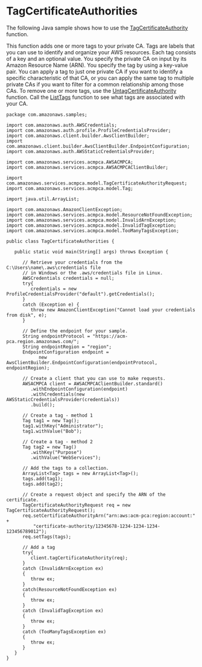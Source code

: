 # TagCertificateAuthorities<a name="JavaApi-TagPCA"></a>

The following Java sample shows how to use the [TagCertificateAuthority](https://docs.aws.amazon.com/acm-pca/latest/APIReference/API_TagCertificateAuthority.html.html) function\.

This function adds one or more tags to your private CA\. Tags are labels that you can use to identify and organize your AWS resources\. Each tag consists of a key and an optional value\. You specify the private CA on input by its Amazon Resource Name \(ARN\)\. You specify the tag by using a key\-value pair\. You can apply a tag to just one private CA if you want to identify a specific characteristic of that CA, or you can apply the same tag to multiple private CAs if you want to filter for a common relationship among those CAs\. To remove one or more tags, use the [UntagCertificateAuthority](https://docs.aws.amazon.com/acm-pca/latest/APIReference/API_UntagCertificateAuthority.html) function\. Call the [ListTags](https://docs.aws.amazon.com/acm-pca/latest/APIReference/API_ListTags.html) function to see what tags are associated with your CA\.

```
package com.amazonaws.samples;

import com.amazonaws.auth.AWSCredentials;
import com.amazonaws.auth.profile.ProfileCredentialsProvider;
import com.amazonaws.client.builder.AwsClientBuilder;
import com.amazonaws.client.builder.AwsClientBuilder.EndpointConfiguration;
import com.amazonaws.auth.AWSStaticCredentialsProvider;

import com.amazonaws.services.acmpca.AWSACMPCA;
import com.amazonaws.services.acmpca.AWSACMPCAClientBuilder;

import com.amazonaws.services.acmpca.model.TagCertificateAuthorityRequest;
import com.amazonaws.services.acmpca.model.Tag;

import java.util.ArrayList;

import com.amazonaws.AmazonClientException;
import com.amazonaws.services.acmpca.model.ResourceNotFoundException;
import com.amazonaws.services.acmpca.model.InvalidArnException;
import com.amazonaws.services.acmpca.model.InvalidTagException;
import com.amazonaws.services.acmpca.model.TooManyTagsException;

public class TagCertificateAuthorities {

   public static void main(String[] args) throws Exception {

      // Retrieve your credentials from the C:\Users\name\.aws\credentials file
      // in Windows or the .aws/credentials file in Linux.
      AWSCredentials credentials = null;
      try{
         credentials = new ProfileCredentialsProvider("default").getCredentials();
      }
      catch (Exception e) {
         throw new AmazonClientException("Cannot load your credentials from disk", e);
      }

      // Define the endpoint for your sample.
      String endpointProtocol = "https://acm-pca.region.amazonaws.com/";
      String endpointRegion = "region";
      EndpointConfiguration endpoint =
            new AwsClientBuilder.EndpointConfiguration(endpointProtocol, endpointRegion);

      // Create a client that you can use to make requests.
      AWSACMPCA client = AWSACMPCAClientBuilder.standard()
         .withEndpointConfiguration(endpoint)
         .withCredentials(new AWSStaticCredentialsProvider(credentials))
         .build();

      // Create a tag - method 1
      Tag tag1 = new Tag();
      tag1.withKey("Administrator");
      tag1.withValue("Bob");

      // Create a tag - method 2
      Tag tag2 = new Tag()
         .withKey("Purpose")
         .withValue("WebServices");

      // Add the tags to a collection.
      ArrayList<Tag> tags = new ArrayList<Tag>();
      tags.add(tag1);
      tags.add(tag2);

      // Create a request object and specify the ARN of the certificate.
      TagCertificateAuthorityRequest req = new TagCertificateAuthorityRequest();
      req.setCertificateAuthorityArn("arn:aws:acm-pca:region:account:" +
          "certificate-authority/12345678-1234-1234-1234-123456789012");
      req.setTags(tags);

      // Add a tag
      try{
         client.tagCertificateAuthority(req);
      }
      catch (InvalidArnException ex)
      {
         throw ex;
      }
      catch(ResourceNotFoundException ex)
      {
         throw ex;
      }
      catch (InvalidTagException ex)
      {
         throw ex;
      }
      catch (TooManyTagsException ex)
      {
         throw ex;
      }
   }
}
```